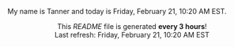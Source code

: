 My name is Tanner and today is Friday, February 21, 10:20 AM EST.

<p align="center">This <i>README</i> file is generated <b>every 3 hours</b>!</br>Last refresh: Friday, February 21, 10:20 AM EST<br /></p>
